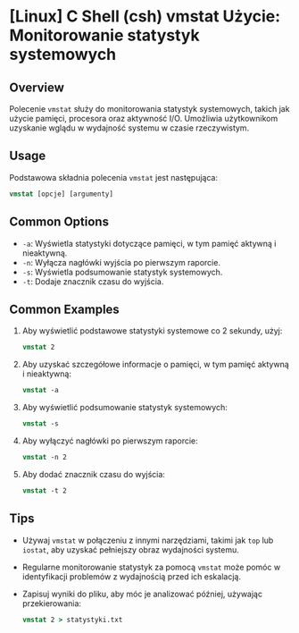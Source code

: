 # [Linux] C Shell (csh) vmstat Użycie: Monitorowanie statystyk systemowych

## Overview
Polecenie `vmstat` służy do monitorowania statystyk systemowych, takich jak użycie pamięci, procesora oraz aktywność I/O. Umożliwia użytkownikom uzyskanie wglądu w wydajność systemu w czasie rzeczywistym.

## Usage
Podstawowa składnia polecenia `vmstat` jest następująca:

```csh
vmstat [opcje] [argumenty]
```

## Common Options
- `-a`: Wyświetla statystyki dotyczące pamięci, w tym pamięć aktywną i nieaktywną.
- `-n`: Wyłącza nagłówki wyjścia po pierwszym raporcie.
- `-s`: Wyświetla podsumowanie statystyk systemowych.
- `-t`: Dodaje znacznik czasu do wyjścia.

## Common Examples
1. Aby wyświetlić podstawowe statystyki systemowe co 2 sekundy, użyj:

    ```csh
    vmstat 2
    ```

2. Aby uzyskać szczegółowe informacje o pamięci, w tym pamięć aktywną i nieaktywną:

    ```csh
    vmstat -a
    ```

3. Aby wyświetlić podsumowanie statystyk systemowych:

    ```csh
    vmstat -s
    ```

4. Aby wyłączyć nagłówki po pierwszym raporcie:

    ```csh
    vmstat -n 2
    ```

5. Aby dodać znacznik czasu do wyjścia:

    ```csh
    vmstat -t 2
    ```

## Tips
- Używaj `vmstat` w połączeniu z innymi narzędziami, takimi jak `top` lub `iostat`, aby uzyskać pełniejszy obraz wydajności systemu.
- Regularne monitorowanie statystyk za pomocą `vmstat` może pomóc w identyfikacji problemów z wydajnością przed ich eskalacją.
- Zapisuj wyniki do pliku, aby móc je analizować później, używając przekierowania:

    ```csh
    vmstat 2 > statystyki.txt
    ```